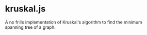 kruskal.js
==========

A no frills implementation of Kruskal's algorithm to find the minimum spanning tree of a graph.

